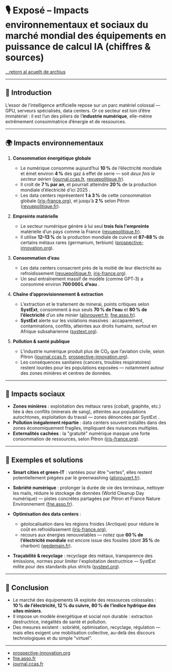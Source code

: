 # 🎙️ Exposé – Impacts environnementaux et sociaux du marché mondial des équipements en puissance de calcul IA (chiffres & sources)

[...retorn al acuelh de archius](../../README.md)

---

## 🧩 Introduction

L’essor de l’intelligence artificielle repose sur un parc matériel colossal — GPU, serveurs spécialisés, data centers. Or ce secteur est loin d’être immatériel : il est l’un des piliers de l’**industrie numérique**, elle-même extrêmement consommatrice d’énergie et de ressources.

---

## 🌍 Impacts environnementaux

1. **Consommation énergétique globale**

   * Le numérique consomme aujourd’hui **10 %** de l’électricité mondiale et émet environ **4 %** des gaz à effet de serre — soit *deux fois le secteur aérien* ([journal.ccas.fr][1], [revuepolitique.fr][2]).
   * Il croît de **7 % par an**, et pourrait atteindre **20 %** de la production mondiale d’électricité d’ici 2025 .
   * Les data centers représentent **1 à 3 %** de cette consommation globale ([iris-france.org][3]), et jusqu’à **2 %** selon Pitron ([revuepolitique.fr][2]).

2. **Empreinte matérielle**

   * Le secteur numérique génère à lui seul **trois fois l'empreinte** matérielle d’un pays comme la France ([revuepolitique.fr][2]).
   * Il utilise **12–13 %** de la production mondiale de cuivre et **87–88 %** de certains métaux rares (germanium, terbium) ([prospective-innovation.org][4]).

3. **Consommation d’eau**

   * Les data centers consacrent près de la moitié de leur électricité au refroidissement ([revuepolitique.fr][2], [iris-france.org][3]).
   * Un seul entraînement massif de modèle (comme GPT‑3) a consommé environ **700 000 L d’eau** .

4. **Chaîne d’approvisionnement & extraction**

   * L’extraction et le traitement de minerai, points critiques selon **SystExt**, consomment à eux seuls **70 % de l’eau** et **80 % de l’électricité** d’un site minier ([alivrouvert.fr][5], [fne.asso.fr][6]).
   * **SystExt** alerte sur les violations massives : accaparement, contaminations, conflits, atteintes aux droits humains, surtout en Afrique subsaharienne ([systext.org][7]).

5. **Pollution & santé publique**

   * L’industrie numérique produit plus de CO₂ que l’aviation civile, selon Pitron ([journal.ccas.fr][1], [prospective-innovation.org][4]).
   * Les conséquences sanitaires (cancers, troubles respiratoires) restent lourdes pour les populations exposées — notamment autour des zones minières et centres de données.

---

## 🤝 Impacts sociaux

* **Zones minières** : exploitation des métaux rares (cobalt, graphite, etc.) liée à des conflits (minerais de sang), atteintes aux populations autochtones, exploitation du travail — zones dénoncées par SystExt .
* **Pollution inégalement répartie** : data centers souvent installés dans des zones économiquement fragiles, impliquant des nuisances multiples.
* **Externalités cachées** : la "gratuité" numérique masque une forte consommation de ressources, selon Pitron ([iris-france.org][3]).

---

## 🔧 Exemples et solutions

* **Smart cities et green‑IT** : vantées pour être "vertes", elles restent potentiellement piégées par le greenwashing ([alivrouvert.fr][5]).
* **Sobriété numérique** : prolonger la durée de vie des terminaux, nettoyer les mails, réduire le stockage de données (World Cleanup Day numérique) — pistes concrètes partagées par Pitron et France Nature Environnement ([fne.asso.fr][6]).
* **Optimisation des data centers** :

  * géolocalisation dans les régions froides (Arctique) pour réduire le coût en refroidissement ([iris-france.org][3]),
  * recours aux énergies renouvelables — notez que **60 % de l’électricité mondiale** est encore issue des fossiles (dont **35 %** de charbon) ([wedemain.fr][8]).
* **Traçabilité & recyclage** : recyclage des métaux, transparence des émissions, normes pour limiter l'exploitation destructrice — SystExt milite pour des standards plus stricts ([systext.org][9]).

---

## 🧾 Conclusion

* Le marché des équipements IA exploite des ressources colossales : **10 % de l’électricité, 12 % du cuivre, 80 % de l’indice hydrique des sites miniers**.
* Il impose un modèle énergétique et social non durable : extraction destructrice, inégalités de santé et pollution.
* Des mesures existent : sobriété, optimisation, recyclage, régulation — mais elles exigent une mobilisation collective, au-delà des discours technologiques et du simple "virtuel".

---

* [prospective-innovation.org](https://prospective-innovation.org/notes-lecture/enfer-numerique-voyage-au-bout-like/?utm_source=chatgpt.com)
* [fne.asso.fr](https://fne.asso.fr/dossiers/sobriete-numerique-comment-limiter-nos-impacts?utm_source=chatgpt.com)
* [journal.ccas.fr](https://journal.ccas.fr/guillaume-pitron-le-numerique-represente-10-de-la-consommation-electrique-mondiale/?utm_source=chatgpt.com)

[1]: https://journal.ccas.fr/guillaume-pitron-le-numerique-represente-10-de-la-consommation-electrique-mondiale/?utm_source=chatgpt.com "Guillaume Pitron : \"Le numérique représente 10 % de la ..."
[2]: https://www.revuepolitique.fr/lenfer-numerique/?utm_source=chatgpt.com "L'enfer numérique - Revue Politique et Parlementaire"
[3]: https://www.iris-france.org/163333-lenfer-numerique-4-questions-a-guillaume-pitron/?utm_source=chatgpt.com "« L'enfer numérique » - 4 questions à Guillaume Pitron - IRIS"
[4]: https://prospective-innovation.org/notes-lecture/enfer-numerique-voyage-au-bout-like/?utm_source=chatgpt.com "L'enfer numérique, Voyage au bout d'un like"
[5]: https://www.alivrouvert.fr/vos-recommandations/2021/46-fc-enfernumerique/?utm_source=chatgpt.com "L'enfer numérique, voyage au bout d'un like de Guillaume Pitron"
[6]: https://fne.asso.fr/dossiers/sobriete-numerique-comment-limiter-nos-impacts?utm_source=chatgpt.com "Sobriété numérique : comment limiter nos impacts ? | France Nature ..."
[7]: https://www.systext.org/?utm_source=chatgpt.com "SystExt"
[8]: https://www.wedemain.fr/dechiffrer/guillaume-pitron-reguler-la-pollution-grace-au-numerique-est-une-utopie/?utm_source=chatgpt.com "Guillaume Pitron : \"Réguler la pollution grâce au numérique est une ..."
[9]: https://www.systext.org/publications?utm_source=chatgpt.com "Publications | SystExt"
